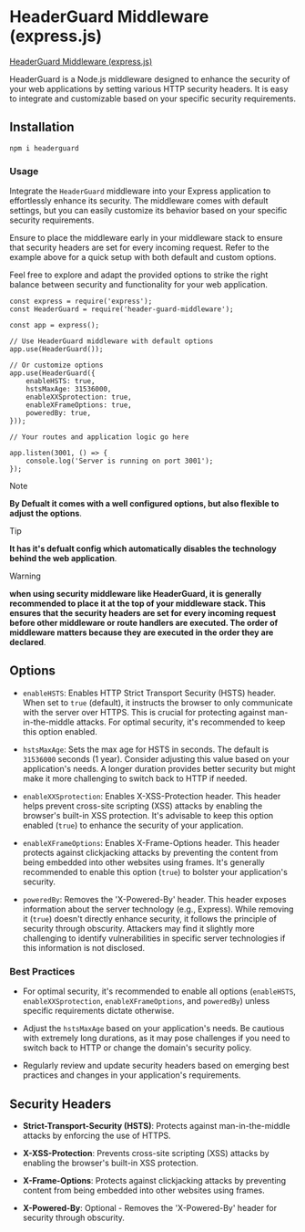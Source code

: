 

# HeaderGuard Middleware (express.js)

[HeaderGuard Middleware (express.js)](https://www.npmjs.com/package/headerguard)

HeaderGuard is a Node.js middleware designed to enhance the security of your web applications by setting various HTTP security headers. It is easy to integrate and customizable based on your specific security requirements.


## Installation

`npm i headerguard`

### Usage

Integrate the `HeaderGuard` middleware into your Express application to effortlessly enhance its security. The middleware comes with default settings, but you can easily customize its behavior based on your specific security requirements.

Ensure to place the middleware early in your middleware stack to ensure that security headers are set for every incoming request. Refer to the example above for a quick setup with both default and custom options.

Feel free to explore and adapt the provided options to strike the right balance between security and functionality for your web application.

```
const express = require('express');
const HeaderGuard = require('header-guard-middleware');

const app = express();

// Use HeaderGuard middleware with default options
app.use(HeaderGuard());

// Or customize options
app.use(HeaderGuard({
    enableHSTS: true,
    hstsMaxAge: 31536000,
    enableXXSprotection: true,
    enableXFrameOptions: true,
    poweredBy: true,
}));

// Your routes and application logic go here

app.listen(3001, () => {
    console.log('Server is running on port 3001');
});
```
> [!NOTE]
>  **By Defualt it comes with a well configured options, but also flexible to adjust the options**.

> [!TIP]
>  **It has it's defualt config which automatically disables the technology behind the web application**.

> [!WARNING]
> **when using security middleware like HeaderGuard, it is generally recommended to place it at the top of your middleware stack. This ensures that the security headers are set for every incoming request before other middleware or route handlers are executed. The order of middleware matters because they are executed in the order they are declared**.

## Options

- `enableHSTS`: Enables HTTP Strict Transport Security (HSTS) header. When set to `true` (default), it instructs the browser to only communicate with the server over HTTPS. This is crucial for protecting against man-in-the-middle attacks. For optimal security, it's recommended to keep this option enabled.

- `hstsMaxAge`: Sets the max age for HSTS in seconds. The default is `31536000` seconds (1 year). Consider adjusting this value based on your application's needs. A longer duration provides better security but might make it more challenging to switch back to HTTP if needed.

- `enableXXSprotection`: Enables X-XSS-Protection header. This header helps prevent cross-site scripting (XSS) attacks by enabling the browser's built-in XSS protection. It's advisable to keep this option enabled (`true`) to enhance the security of your application.

- `enableXFrameOptions`: Enables X-Frame-Options header. This header protects against clickjacking attacks by preventing the content from being embedded into other websites using frames. It's generally recommended to enable this option (`true`) to bolster your application's security.

- `poweredBy`: Removes the 'X-Powered-By' header. This header exposes information about the server technology (e.g., Express). While removing it (`true`) doesn't directly enhance security, it follows the principle of security through obscurity. Attackers may find it slightly more challenging to identify vulnerabilities in specific server technologies if this information is not disclosed.

### Best Practices

- For optimal security, it's recommended to enable all options (`enableHSTS`, `enableXXSprotection`, `enableXFrameOptions`, and `poweredBy`) unless specific requirements dictate otherwise.

- Adjust the `hstsMaxAge` based on your application's needs. Be cautious with extremely long durations, as it may pose challenges if you need to switch back to HTTP or change the domain's security policy.

- Regularly review and update security headers based on emerging best practices and changes in your application's requirements.

## Security Headers

- **Strict-Transport-Security (HSTS)**: Protects against man-in-the-middle attacks by enforcing the use of HTTPS.

- **X-XSS-Protection**: Prevents cross-site scripting (XSS) attacks by enabling the browser's built-in XSS protection.

- **X-Frame-Options**: Protects against clickjacking attacks by preventing content from being embedded into other websites using frames.

- **X-Powered-By**: Optional - Removes the 'X-Powered-By' header for security through obscurity.
